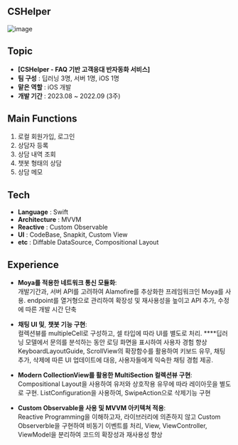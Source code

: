 ## CSHelper
![image](https://github.com/dudwnssss/SSU_CSHelper/assets/76581866/6cbf5b27-0875-4973-9d8d-e1b75d20b50e)


## Topic
- **[CSHelper - FAQ 기반 고객응대 반자동화 서비스]**
- **팀 구성** : 딥러닝 3명, 서버 1명, iOS 1명
- **맡은 역할** :  iOS 개발
- **개발 기간** : 2023.08 ~ 2022.09 (3주)

## Main Functions
1. 로컬 회원가입, 로그인
2. 상담자 등록
3. 상담 내역 조회
4. 챗봇 형태의 상담
5. 상담 메모

## Tech
- **Language** : Swift
- **Architecture** : MVVM 
- **Reactive** : Custom Observable
- **UI** : CodeBase, Snapkit, Custom View
- **etc** : Diffable DataSource, Compositional Layout

## Experience
-  **Moya를 적용한 네트워크 통신 모듈화**: <br>
    개발기간과, 서버 API를 고려하여 Alamofire를 추상화한 프레임워크인 Moya를 사용. endpoint를 열거형으로 관리하여 확장성 및 재사용성을 높이고 API 추가, 수정에 따른 개발 시간 단축
    
- **채팅 UI 및**, **챗봇 기능 구현**: <br>
컬렉션뷰를 multipleCell로 구성하고, 셀 타입에 따라 UI를 별도로 처리.  ****딥러닝 모델에서 문의를 분석하는 동안 로딩 화면을 표시하여 사용자 경험 향상<br>
KeyboardLayoutGuide, ScrollView의 확장함수를 활용하여 키보드 유무, 채팅 추가, 삭제에 따른 UI 업데이트에 대응, 사용자들에게 익숙한 채팅 경험 제공.

- **Modern CollectionView를 활용한 MultiSection 컬렉션뷰 구현**: <br>
 Compositional Layout을 사용하여 유저와 상호작용 유무에 따라 레이아웃을 별도로 구현. ListConfiguration을 사용하여, SwipeAction으로 삭제기능 구현
- **Custom Observable을 사용 및 MVVM 아키텍쳐 적용**: <br>
Reactive Programming을 이해하고자, 라이브러리에 의존하지 않고 Custom Observerble을 구현하여 비동기 이벤트를 처리, View, ViewController, ViewModel을 분리하여 코드의 확장성과 재사용성 향상

